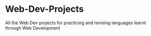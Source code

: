 # Web-Dev-Projects
All the Web Dev projects for practicing and revising languages learnt through Web Development
